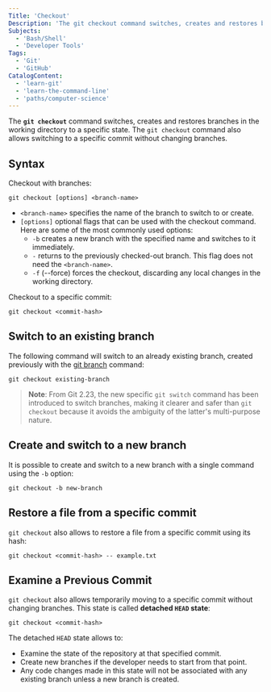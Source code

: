 ```yaml
---
Title: 'Checkout'
Description: 'The git checkout command switches, creates and restores branches in the working directory to a specific state.'
Subjects:
  - 'Bash/Shell'
  - 'Developer Tools'
Tags:
  - 'Git'
  - 'GitHub'
CatalogContent:
  - 'learn-git'
  - 'learn-the-command-line'
  - 'paths/computer-science'
---
```


The **`git checkout`** command switches, creates and restores branches in the working directory to a specific state. The `git checkout` command also allows switching to a specific commit without changing branches.

## Syntax

Checkout with branches:

```pseudo
git checkout [options] <branch-name>
```

- `<branch-name>` specifies the name of the branch to switch to or create.
- `[options]` optional flags that can be used with the checkout command. Here are some of the most commonly used options:
  - `-b` creates a new branch with the specified name and switches to it immediately.
  - `-` returns to the previously checked-out branch. This flag does not need the `<branch-name>`.
  - `-f` (--force) forces the checkout, discarding any local changes in the working directory.

Checkout to a specific commit:

```pseudo
git checkout <commit-hash>
```

## Switch to an existing branch

The following command will switch to an already existing branch, created previously with the [git branch](https://www.codecademy.com/resources/docs/git/branch) command:

```pseudo
git checkout existing-branch
```

> **Note**: From Git 2.23, the new specific `git switch` command has been introduced to switch branches, making it clearer and safer than `git checkout` because it avoids the ambiguity of the latter's multi-purpose nature.

## Create and switch to a new branch

It is possible to create and switch to a new branch with a single command using the `-b` option:

```pseudo
git checkout -b new-branch
```

## Restore a file from a specific commit

`git checkout` also allows to restore a file from a specific commit using its hash:

```pseudo
git checkout <commit-hash> -- example.txt
```

## Examine a Previous Commit

`git checkout` also allows temporarily moving to a specific commit without changing branches. This state is called **detached `HEAD` state**:

```pseudo
git checkout <commit-hash>
```

The detached `HEAD` state allows to:

- Examine the state of the repository at that specified commit.
- Create new branches if the developer needs to start from that point.
- Any code changes made in this state will not be associated with any existing branch unless a new branch is created.
